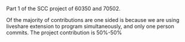 Part 1 of the SCC project of 60350 and 70502.

Of the majority of contributions are one sided is because we are using liveshare extension to program simultaneously, and only one person commits.
The project contribution is 50%-50%
